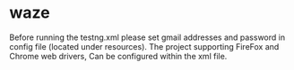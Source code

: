 # waze

Before running the testng.xml please set gmail addresses and password in config file (located under resources).
The project supporting FireFox and Chrome web drivers, Can be configured within the xml file.
